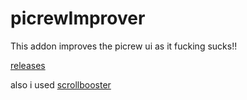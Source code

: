 # picrewImprover
 
This addon improves the picrew ui as it fucking sucks!!

[releases](https://github.com/jdavisbro/picrewImprover/releases)

also i used [scrollbooster](https://github.com/ilyashubin/scrollbooster)